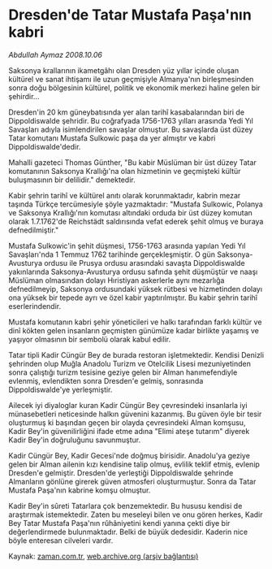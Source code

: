 # Dresden'de Tatar Mustafa Paşa'nın kabri

*Abdullah Aymaz 2008.10.06*

<tr><td class="metin" colspan="2" style="padding-top: 20px; padding-left: 5px; padding-right: 10px;">Saksonya krallarının ikametgâhı olan Dresden yüz yıllar içinde oluşan kültürel ve sanat ihtişamı ile uzun geçmişiyle Almanya'nın birleşmesinden sonra doğu bölgesinin kültürel, politik ve ekonomik merkezi haline gelen bir şehirdir...</td></tr><tr><td class="metin" colspan="2" style="padding-top: 20px; padding-left: 5px; padding-right: 10px;"><p>Dresden'in 20 km güneybatısında yer alan tarihî kasabalarından biri de Dippoldiswalde şehridir. Bu coğrafyada 1756-1763 yılları arasında Yedi Yıl Savaşları adıyla isimlendirilen savaşlar olmuştur. Bu savaşlarda üst düzey Tatar komutanı Mustafa Sulkowic paşa da yer almıştır ve kabri Dippoldiswalde'dedir.
<p>Mahalli gazeteci Thomas Günther, "Bu kabir Müslüman bir üst düzey Tatar komutanının Saksonya Krallığı'na olan hizmetinin ve geçmişteki kültür buluşmasının bir delilidir." demektedir.
<p>Kabir şehrin tarihî ve kültürel anıtı olarak korunmaktadır, kabrin mezar taşında Türkçe tercümesiyle şöyle yazmaktadır: "Mustafa Sulkowic, Polanya ve Saksonya Krallığı'nın komutası altındaki orduda bir üst düzey komutan olarak 1.7.1762'de Reichstädt saldırısında vefat ederek şehit olmuş ve buraya defnedilmiştir."
<p>Mustafa Sulkowic'in şehit düşmesi, 1756-1763 arasında yapılan Yedi Yıl Savaşları'nda 1 Temmuz 1762 tarihinde gerçekleşmiştir. O gün Saksonya-Avusturya ordusu ile Prusya ordusu arasındaki savaşta Dippoldiswalde yakınlarında Saksonya-Avusturya ordusu safında şehit düşmüştür ve naaşı Müslüman olmasından dolayı Hıristiyan askerlerle aynı mezarlığa defnedilmeyip, Saksonya ordusundaki yüksek rütbesi ve hizmetinden dolayı ona yüksek bir tepede ayrı ve özel kabir yaptırılmıştır. Bu kabir şehrin tarihî eserlerindendir.
<p>Mustafa komutanın kabri şehir yöneticileri ve halkı tarafından farklı kültür ve dinî kökten gelen insanların geçmişten günümüze kadar birlikte yaşamış ve yaşıyor olmasının bir sembolü olarak kabul edilir.
<p> Tatar tipli Kadir Cüngür Bey de burada restoran işletmektedir. Kendisi Denizli şehrinden olup Muğla Anadolu Turizm ve Otelcilik Lisesi mezuniyetinden sonra çalıştığı turizm tesisine geziye gelen bir Alman hanımefendiyle evlenmiş, evlendikten sonra Dresden'e gelmiş, sonrasında Dippoldiswalde'ye yerleşmiştir. 
<p>Ailecek iyi diyaloglar kuran Kadir Cüngür Bey çevresindeki insanlarla iyi münasebetleri neticesinde halkın güvenini kazanmış. Bu güven öyle bir tesir oluşturmuş ki başından geçen bir olayda çevresindeki Alman komşusu, Kadir Bey'in güvenilirliğini ifade etme adına "Elimi ateşe tutarım" diyerek Kadir Bey'in doğruluğunu savunmuştur. 
<p>Kadir Cüngür Bey, Kadir Gecesi'nde doğmuş birisidir. Anadolu'ya geziye gelen bir Alman ailenin kızı kendisine talip olmuş, evlilik teklif etmiş, evlenip Dresden'e gelmiştir. Dresden'de yerleştiği Dippoldiswalde şehrinde Almanların gönlüne girerek güven atmosferi oluşturmuştur. Sonra da Tatar Mustafa Paşa'nın kabrine komşu olmuştur.
<p>Kadir Bey'in sûreti Tatarlara çok benzemektedir. Bu hususu kendisi de araştırmak istemektedir. Zaten bu meseleyi bilen ve onu gören herkes, Kadir Bey Tatar Mustafa Paşa'nın rûhâniyetini kendi yanına çekti diye bir değerlendirmede bulunmaktadır. Belki de büyük dedesidir. Kaderin nice böyle enteresan cilveleri vardır. <br/></p></p></p></p></p></p></p></p></p></td></tr>

Kaynak: [zaman.com.tr](http://zaman.com.tr/yazar.do?yazino=746006), [web.archive.org (arşiv bağlantısı)](http://web.archive.org/web/20081009220830/http://www.zaman.com.tr:80/yazar.do?yazino=746006)

